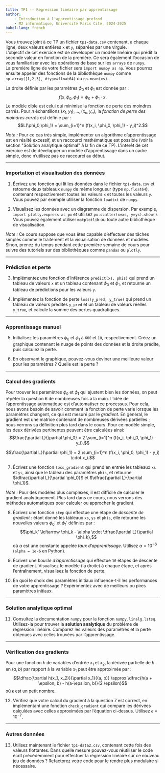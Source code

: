 ```yaml
---
title: TP1 -- Régression linéaire par apprentissage
author: 
    - Introduction à l'apprentissage profond
    - M2 informatique, Université Paris Cité, 2024-2025
babel-lang: french
---
```


Vous trouvez joint à ce TP un fichier `tp1-data.csv` contenant, à chaque ligne, deux valeurs entières `x` et `y`, séparées par une virgule.  
L’objectif de cet exercice est de développer un modèle linéaire qui prédit la seconde valeur en fonction de la première. Ce sera également l’occasion de vous familiariser avec les opérations de base sur les `array`s de `numpy`.  
La première ligne de votre fichier sera `import numpy as np`. Vous pourrez ensuite appeler des fonctions de la bibliothèque `numpy` comme `np.array([1,2,3], dtype=float64)` ou `np.mean(xs)`.

La droite définie par les paramètres $\phi_0$ et $\phi_1$ est donnée par :
$$f(x, \phi_0, \phi_1) = \phi_0 + \phi_1 \cdot x.$$
Le modèle cible est celui qui minimise la fonction de perte des moindres carrés. Pour $n$ échantillons $(x_1,y_1), \dots, (x_n,y_n)$, la *fonction de perte des moindres carrés* est définie par :
$$L(\phi_0,\phi_1) = \sum_{i=1}^n (f(x_i, \phi_0, \phi_1) - y_i)^2.$$

*Note :* Pour ce cas très simple, implémenter un algorithme d’apprentissage est en réalité excessif, et un raccourci mathématique est possible (voir la section "Solution analytique optimal" à la fin de ce TP). L'interêt de cet exercice est de développer un modèle d'apprentissage dans un cadre simple, donc n’utilisez pas ce raccourci au début.

---

### Importation et visualisation des données

1. Écrivez une fonction qui lit les données dans le fichier `tp1-data.csv` et retourne deux tableaux `numpy` de même longueur (type `np.float64`), contenant respectivement toutes les valeurs `x` et toutes les valeurs `y`. Vous pouvez par exemple utiliser la fonction `loadtxt` de `numpy`.

2. Visualisez les données avec un diagramme de dispersion. Par exemple, `import plotly.express as px` et utilisez `px.scatter(x=xs, y=ys).show()`. Vous pouvez également utiliser `matplotlib` ou toute autre bibliothèque de visualisation.

*Note :* Ce cours suppose que vous êtes capable d’effectuer des tâches simples comme le traitement et la visualisation de données et modèles. Sinon, prenez du temps pendant cette première semaine de cours pour suivre des tutoriels sur des bibliothèques comme `pandas` ou `plotly`.

---

### Prédiction et perte

3. Implémentez une fonction d’inférence `predict(xs, phis)` qui prend un tableau de valeurs `x` et un tableau contenant $\phi_0$ et $\phi_1$, et retourne un tableau de prédictions pour les valeurs `y`.

4. Implémentez la fonction de perte `loss(y_pred, y_true)` qui prend un tableau de valeurs prédites `y_pred` et un tableau de valeurs réelles `y_true`, et calcule la somme des pertes quadratiques. 

---

### Apprentissage manuel

5. Initialisez les paramètres $\phi_0$ et $\phi_1$ à `600` et `10`, respectivement. Créez un graphique contenant le nuage de points des données et la droite prédite, puis calculez la perte.

6. En observant le graphique, pouvez-vous deviner une meilleure valeur pour les paramètres ? Quelle est la perte ?

---

### Calcul des gradients

Pour trouver les paramètres $\phi_0$ et $\phi_1$ qui ajustent bien les données, on peut répéter la question 6 de nombreuses fois à la main. L’idée de l’apprentissage automatique est d’automatiser ce processus. Pour cela, nous avons besoin de savoir comment la fonction de perte varie lorsque les paramètres changent, ce qui est mesuré par le *gradient*. En général, le gradient est une matrice contenant de nombreuses dérivées partielles ; nous verrons sa définition plus tard dans le cours.
Pour ce modèle simple, les deux dérivées pertinentes peuvent être calculées ainsi:
$$\frac{\partial L}{\partial \phi_0} = 2 \sum_{i=1}^n (f(x_i, \phi_0, \phi_1) - y_i).$$

$$\frac{\partial L}{\partial \phi_1} = 2 \sum_{i=1}^n (f(x_i, \phi_0, \phi_1) - y_i) \cdot x_i.$$

7. Écrivez une fonction `loss_gradient` qui prend en entrée les tableaux `xs` et `ys`, ainsi que le tableau des paramètres `phis`, et retourne $\dfrac{\partial L}{\partial \phi_0}$ et $\dfrac{\partial L}{\partial \phi_1}$.

*Note :* Pour des modèles plus complexes, il est difficile de calculer le gradient analytiquement. Plus tard dans ce cours, nous verrons des méthodes automatiques pour calculer ou approcher le gradient.

8. Écrivez une fonction `step` qui effectue une étape de *descente de gradient* : étant donné les tableaux `xs`, `ys` et `phis`, elle retourne les nouvelles valeurs $\phi_0'$ et $\phi_1'$ définies par :
$$\phi_k' \leftarrow \phi_k - \alpha \cdot \dfrac{\partial L}{\partial \phi_k},$$
où $\alpha$ est une constante appelée *taux d’apprentissage*. Utilisez $\alpha = 10^{-6}$ (`alpha = 1e-6` en Python).

9. Écrivez une *boucle d’apprentissage* qui effectue `10` étapes de descente de gradient. Visualisez le modèle (la droite) à chaque étape, et après l’entraînement, visualisez la fonction de perte.

10. En quoi le choix des paramètres initiaux influence-t-il les performances de votre apprentissage ? Expérimentez avec de meilleurs ou pires paramètres initiaux.

---

### Solution analytique optimal

11. Consultez la documentation `numpy` pour la fonction `numpy.linalg.lstsq`. Utilisez-la pour trouver la **solution analytique** du problème de régression linéaire. Comparez les valeurs des paramètres et la perte obtenues avec celles trouvées par l’apprentissage.

---

### Vérification des gradients

Pour une fonction $h$ de variables d’entrée $x_1$ et $x_2$, la dérivée partielle de $h$ en $(a,b)$ par rapport à la variable $x_1$ peut être approximée par :
$$\dfrac{\partial h(x_1, x_2)}{\partial x_1}{(a, b)} \approx \dfrac{h(a + \epsilon, b) - h(a-\epsilon, b)}{2 \epsilon}$$
où $\epsilon$ est un petit nombre.

12. Vérifiez que votre calcul du gradient à la question 7 est correct, en implémentant une fonction `check_gradient` qui compare les dérivées calculées avec celles approximées par l’équation ci-dessus. Utilisez $\epsilon = 10^{-7}$.

---

### Autres données

13. Utilisez maintenant le fichier `tp1-data2.csv`, contenant cette fois des valeurs flottantes. Dans quelle mesure pouvez-vous réutiliser le code écrit précédemment pour effectuer la régression linéaire sur ce nouveau jeu de données ? Refactorez votre code pour le rendre plus modulaire si nécessaire.